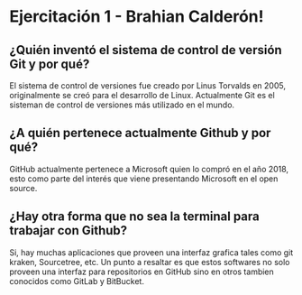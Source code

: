 # Ejercitación 1 - Brahian Calderón!

## ¿Quién inventó el sistema de control de versión Git y por qué?

El sistema de control de versiones fue creado por Linus Torvalds en 2005, originalmente se creó para el desarrollo de Linux. Actualmente Git es el sisteman de control de versiones más utilizado en el mundo.

## ¿A quién pertenece actualmente Github y por qué?

GitHub actualmente pertenece a Microsoft quien lo compró en el año 2018, esto como parte del interés que viene presentando Microsoft en el open source.

## ¿Hay otra forma que no sea la terminal para trabajar con Github?

Si, hay muchas aplicaciones que proveen una interfaz grafica tales como git kraken, Sourcetree, etc. Un punto a resaltar es que estos softwares no solo proveen una interfaz para repositorios en GitHub sino en otros tambien conocidos como GitLab y BitBucket.